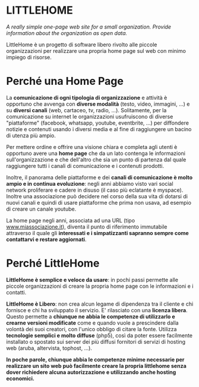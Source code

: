 # LITTLEHOME

_A really simple one-page web site for a small organization. Provide information about the organization as open data._

LittleHome è un progetto di software libero rivolto alle piccole organizzazioni per realizzare una propria home page sul web con minimo impiego di risorse.

# Perché una Home Page

La **comunicazione di ogni tipologia di organizzazione** e attività è opportuno che avvenga con **diverse modalità** (testo, video, immagini, ...) e su **diversi 
canali** (web, cartaceo, tv, radio, ...). Solitamente, per la comunicazione su internet le organizzazioni usufruiscono di diverse "piattaforme" 
(facebook, whatsapp, youtube, eventbrite, ...)  per diffondere notizie e contenuti usando i diversi media e al fine di raggiungere un bacino di utenza più ampio.
 
Per mettere ordine e offrire una visione chiara e completa agli utenti è opportuno avere una __home page__ che da un lato contenga
le informazioni sull'organizzazione e che dell'altro che sia un punto di partenza dal quale raggiungere tutti i canali di comunicazione e i contenuti prodotti.

Inoltre, il panorama delle piattaforme e dei **canali di comunicazione è molto ampio e in continua evoluzione**: negli anni abbiamo visto vari social network 
proliferare e cadere in disuso (il caso più eclatante è myspace). Inoltre una associazione può decidere nel corso della sua vita di dotarsi di nuovi canali e quindi di usare
piattaforme che prima non usava, ad esempio di creare un canale youtube.

La home page negli anni, associata ad una URL (tipo www.miassociazione.it), diventa il punto di riferimento immutabile attraverso il quale gli **interessati
e i simpatizzanti sapranno sempre come contattarvi e restare aggiornati**.

# Perché LittleHome

**LittleHome è semplice e veloce da usare**: in pochi passi permette alle piccole organizzazioni di creare la propria home page con le informazioni e i contatti.

**LittleHome è Libero**: non crea alcun legame di dipendenza tra il cliente e chi fornisce e chi ha sviluppato il servizio.  E' rilasciato con una **licenza libera**. Questo
permette a **chiunque ne abbia le competenze di utilizzarlo e crearne versioni modificate** come e quando vuole a prescindere dalla volontà dei suoi creatori, 
con l'unico obbligo di citare la fonte. Utilizza **tecnologie semplici e molto diffuse** (php5), così da poter essere facilmente  installato o spostato sui server dei 
più diffusi fornitori di servizi di hosting web (aruba, altervista, tophost, ...). 

**In poche parole, chiunque abbia le competenze minime necessarie per realizzare 
un sito web può facilmente creare la propria littlehome senza dover richiedere alcuna autorizzazione e utilizzando anche hosting  economici.**

